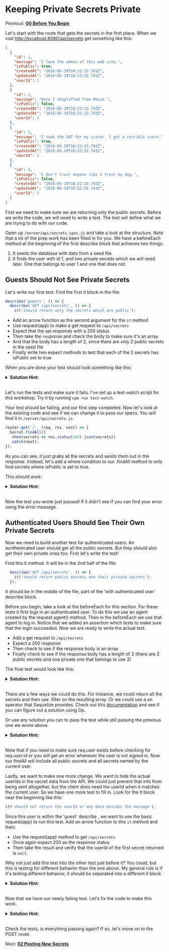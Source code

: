 # Keeping Private Secrets Private

*Previous:* **[00 Before You Begin](./00_Before_You_Begin.md)**

Let's start with the route that gets the secrets in the first place. When we visit [http://localhost:8080/api/secrets](http://localhost:8080/api/secrets) get something like this:

```json
[
  {
    "id": 1,
    "message": "I love the admin of this web site.",
    "isPublic": true,
    "createdAt": "2018-05-19T18:22:32.743Z",
    "updatedAt": "2018-05-19T18:22:32.743Z",
    "userId": 1
  },
  {
    "id": 2,
    "message": "Once I shoplifted from Macys.",
    "isPublic": false,
    "createdAt": "2018-05-19T18:22:32.743Z",
    "updatedAt": "2018-05-19T18:22:32.743Z",
    "userId": 1
  },
  {
    "id": 3,
    "message": "I took the SAT for my sister. I got a terrible score.",
    "isPublic": true,
    "createdAt": "2018-05-19T18:22:32.743Z",
    "updatedAt": "2018-05-19T18:22:32.743Z",
    "userId": 2
  },
  {
    "id": 4,
    "message": "I don't trust anyone like I trust my dog.",
    "isPublic": false,
    "createdAt": "2018-05-19T18:22:32.743Z",
    "updatedAt": "2018-05-19T18:22:32.743Z",
    "userId": 2
  }
]
```

First we need to make sure we are returning only the public secrets. Before we write the code, we will need to write a test. The test will define what we are trying to do with our code. 

Open up `/server/api/secrets.spec.js` and take a look at the structure. Note that a lot of the prep work has been filled in for you. We have a beforeEach method at the beginning of the first describe block that achieves two things. 

1. It seeds the database with data from a seed file. 
2. It finds the user with id 1, and two private secrets which we will need later. One that belongs to user 1 and one that does not.

## Guests Should Not See Private Secrets

Let's write our first test. Find the first it block in the file:

```javascript
describe('guests', () => {
  describe('GET /api/secrets', () => {
    it('should return only the secrets which are public');
```
* Add an arrow function as the second argument for the `it` method
* Use request(app) to make a get request to `/api/secrets`
* Expect that the api responds with a 200 status
* Then take the `res`ponse and check the body to make sure it's an array
* And that the body has a length of 2, since there are only 2 public secrets in the seed file
* Finally write two expect methods to test that each of the 2 secrets has isPublic set to true

When you are done your test should look something like this:

<details><summary><strong>Solution Hint:</strong></summary>

```javascript
it('should return only the secrets which are public', () => {
  return request(app)
    .get('/api/secrets')
    .expect(200)
    .then(res => {
      expect(res.body).to.be.an('array');
      expect(res.body.length).to.equal(2);
      expect(res.body[0].isPublic).to.equal(true);
      expect(res.body[1].isPublic).to.equal(true);
    });
});
```
</details><br />

Let's run the tests and make sure it fails. I've set up a test-watch script for this workshop. Try it by running `npm run test-watch`.

Your test should be failing, and our first step completed. Now let's look at the existing code and see if we can change it to pass our specs. You will find it in `/server/api/secrets.js`.

```javascript
router.get('/', (req, res, next) => {
  Secret.findAll()
  .then(secrets => res.status(200).json(secrets))
  .catch(next);
});
```
As you can see, it just grabs all the secrets and sends them out in the response. Instead, let's add a where condition to our .findAll method to only find secrets where isPublic is set to true. 

This should work:

<details><summary><strong>Solution Hint:</strong></summary>

```javascript
router.get('/', (req, res, next) => {
  Secret.findAll({
    where: { isPublic: true }
  })
    .then(secrets => res.status(200).json(secrets))
    .catch(next);
});
```
</details><br />

Now the test you wrote just passed! If it didn't see if you can find your error using the error message.

## Authenticated Users Should See Their Own Private Secrets

Now we need to build another test for authenticated users. An aunthenicated user should get all the public secrets. But they should also get their own private ones too. First let's write the test! 

Find this it method. It will be in the 2nd half of the file:

```javascript
  describe('GET /api/secrets', () => {
    it('should return public secrets and their private secrets');
  });
```
It should be in the middle of the file, part of the 'with authenticated user' describe block. 

Before you begin, take a look at the beforeEach for this section. For these tests it first logs in an authenticated user. To do this we use an agent created by the request.agent() method. Then in the beforeEach we use that agent to log in. Notice that we added an assertion which tests to make sure that the login succeeded. Now we are ready to write the actual test.

* Add a get request to `/api/secrets`
* Expect a 200 response
* Then check to see if the response body is an array
* Finally check to see if the response body has a length of 3 (there are 2 public secrets and one private one that belongs to use 2)

The final test would look like this:

<details><summary><strong>Solution Hint:</strong></summary>

```javascript
it('should return public secrets and their private secrets', () => {
  return authenticatedUser
    .get('/api/secrets')
    .expect(200)
    .then(res => {
      expect(res.body).to.be.an('array');
      expect(res.body.length).to.equal(3);
    });
});
```
</details><br />

There are a few ways we could do this. For instance, we could return all the secrets and then use .filter on the resulting array. Or we could use a an operator that Sequelize provides. Check out this [documentation](http://docs.sequelizejs.com/manual/tutorial/querying.html#operators) and see if you can figure out a solution using Op.

Or use any solution you can to pass the test while still passing the previous one we wrote above.

<details><summary><strong>Solution Hint:</strong></summary>

Add this at the top of the file:

```javascript
const { Op } = require('sequelize');
```

And then change the route:

```javascript
router.get('/', (req, res, next) => {
  let where = { isPublic: true };
  if (req.user) {
    where = { [Op.or]: [{userId: req.user.id}, { isPublic: true }] }
  }

  Secret.findAll({ where })
    .then(secrets => res.status(200).json(secrets))
    .catch(next);
});
```
</details><br />

Note that if you need to make sure req.user exists before checking for req.user.id or you will get an error whenever the user is not signed in. Now our findAll will include all public secrets and all secrets owned by the current user.

Lastly, we want to make one more change. We want to hide the actual userIds in the secret data from the API. We could just prevent that info from being sent altogether, but the client does need the userId when it matches the current user. So we have one more test to fill in. Look for the it block near the beginning like this:

```javascript
it('should not return the userId or any data besides the message');
```
Since this user is within the 'guest' describe , we want to use the basic request(app) to run this test. Add an arrow function to this `it` method and then:
* Use the request(app) method to get `/api/secrets`
* Once again expect 200 as the response status
* Then take the result and verify that the userId of the first secret returned is `null`.

Why not just add this test into the other test just before it? You could, but this is testing for different behavior than the one above. My general rule is if it's testing different behavior, it should be separated into a different it block.

<details><summary><strong>Solution Hint:</strong></summary>

```javascript
  it('should not return the userId or any data besides the message', () => {
    return request(app)
      .get('/api/secrets')
      .expect(200)
      .then(res => {
        expect(res.body[0].userId).to.equal(null);
      });
  });
```

</details><br />

Now that we have our newly failing test. Let's fix the code to make this work.

<details><summary><strong>Solution Hint:</strong></summary>

```javascript
router.get('/', (req, res, next) => {
  let where = { isPublic: true };
  if (req.user) {
    where = { [Op.or]: [{userId: req.user.id}, { isPublic: true }] };
  }

  const userId = req.user && req.user.id ? req.user.id : null;
  Secret.findAll({ where })
    .then(result => {
      const secrets = result.map(secret => {
        return {
          id: secret.id,
          message: secret.message,
          isPublic: secret.isPublic,
          userId: secret.userId === userId ? userId : null
        };
      });
      res.status(200).json(secrets);
    })
    .catch(next);
});
```

</details><br />

Check the tests, is everything passing again? If so, let's move on to the POST route.

*Next:* **[02 Posting New Secrets](./02_Posting_New_Secrets.md)**